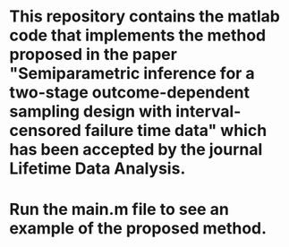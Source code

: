 # This repository contains the matlab code that implements the method proposed in the paper "Semiparametric inference for a two-stage outcome-dependent sampling design with interval-censored failure time data" which has been accepted by the journal Lifetime Data Analysis.
# Run the main.m file to see an example of the proposed method.
